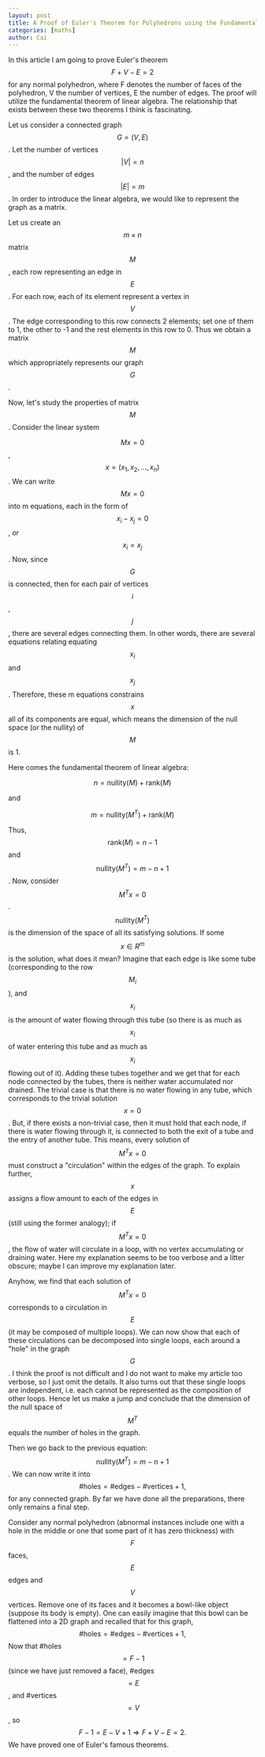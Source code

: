 ```yaml
---
layout: post
title: A Proof of Euler's Theorem for Polyhedrons using the Fundamental Theorem of Linear Algebra
categories: [maths]
author: Cai
---
```


In this article I am going to prove Euler's theorem
$$
 F+V-E=2
$$
for any normal polyhedron, where F denotes the number of faces
of the polyhedron, V the number of vertices, E the number of
edges. The proof will utilize the fundamental theorem of linear
algebra. The relationship that exists between these two theorems
I think is fascinating.

Let us consider a connected graph
$$
G=(V,E)
$$
. Let the number of vertices
$$
|V|=n
$$
, and the number of edges
$$
|E|=m
$$
. In order to introduce
the linear algebra, we would like to represent the graph as a matrix.

Let us create an
$$
m\times n
$$
 matrix
$$
M
$$
,
each row representing an edge in
$$
E
$$
. For each row, each of its element
represent a vertex in
$$
V
$$
. The edge corresponding to this row connects
2 elements; set one of them to 1, the other to -1 and the rest elements in this row
to 0. Thus we obtain a matrix
$$
M
$$
 which appropriately represents our graph
$$
G
$$
.

Now, let's study the properties of matrix
$$
 M
$$
. Consider the linear system

$$
 M x = 0
$$
,
$$
x = (x_1, x_2, ..., x_n)
$$
. We can write
$$
  Mx = 0
$$
  into m equations, each in the form of
$$
  x_i - x_j = 0
$$
 , or
$$
  x_i = x_j
$$
 . Now, since
$$
 G
$$
  is
connected, then for each pair of vertices
$$
i
$$
,
$$
 j
$$
, there are several edges
connecting them. In other words, there are several equations relating equating
$$
 x_i
$$
and
$$
x_j
$$
. Therefore, these m equations constrains
$$
 x
$$
 all of its components are equal, which means the dimension of the null space (or the nullity) of
$$
 M
$$
 is 1.

Here comes the fundamental theorem of linear algebra:

$$
n = \text{nullity}(M) + \text{rank}(M)
$$

and

$$
m = \text{nullity}(M^T) + \text{rank}(M)
$$

Thus,
$$
 \text{rank}(M) = n - 1
$$
 and
$$
 \text{nullity}(M^T) = m-n+1
$$
. Now, consider
$$
 M^T x = 0
$$
.
$$
 \text{nullity}(M^T)
$$
 is the dimension of the space of all its satisfying solutions. If some
$$
 x \in R^m
$$
 is the solution, what does it mean? Imagine that each edge is like some tube (corresponding to the row
$$
 M_i
$$
), and
$$
 x_i
$$
 is the amount of water flowing
through this tube (so there is as much as
$$
 x_i
$$
 of water entering this tube and as much as
$$
 x_i
$$
 flowing out of it). Adding these tubes together and we get that for each node connected by the tubes, there is neither water accumulated nor drained. The trivial case is that there is no water flowing in any tube, which corresponds to the trivial solution
$$
 x = 0
$$
. But, if there exists a non-trivial case, then it must hold that each node, if there is water flowing through it, is connected to both the exit of a tube and the entry of another tube. This means, every solution of
$$
 M^T x = 0
$$
 must construct a "circulation" within the edges of the graph. To explain further,
$$
 x
$$
 assigns a flow amount to each of the edges in
$$
 E
$$
 (still using the former analogy); if
$$
 M^T x = 0
$$
, the flow of water will circulate in a loop, with no vertex accumulating or draining water. Here my explanation seems to be too verbose and a litter obscure; maybe I can improve my explanation later.

Anyhow, we find that each solution of
$$
 M^T x = 0
$$
 corresponds to a circulation in
$$
 E
$$
 (it may be composed of multiple loops). We can now show that each of these circulations can be decomposed into single loops, each around a "hole" in the graph
$$
 G
$$
. I think the proof is not difficult and I do not want to make my article too verbose, so I just omit the details. It also turns out that these single loops are independent, i.e. each cannot be represented as the composition of other loops. Hence let us make a jump and conclude that the dimension of the null space of
$$
 M^T
$$
 equals the number of holes in the graph.

Then we go back to the previous equation:
$$
 \text{nullity}(M^T) = m-n+1
$$
. We can now write it into
$$
\text{#holes} = \text{#edges} - \text{#vertices} + 1,
$$
for any connected graph. By far we have done all the preparations, there only remains a final step.

Consider any normal polyhedron (abnormal instances include one with a hole in the middle or one that some part of it has zero thickness) with
$$
 F
$$
 faces,
$$
 E
$$
 edges and
$$
 V
$$
 vertices. Remove one of its faces and it becomes a bowl-like object (suppose its body is empty). One can easily imagine that this bowl can be flattened into a 2D graph and recalled that for this graph,
$$
\text{#holes} = \text{#edges} - \text{#vertices} + 1,
$$
Now that #holes
$$
=F - 1
$$
 (since we have just removed a face), #edges
$$
= E
$$
, and #vertices
$$
= V
$$
, so
$$
F-1 = E-V+1 \Rightarrow F+V-E=2.
$$
We have proved one of Euler's famous theorems.
